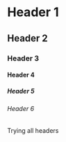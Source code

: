 # Header 1
## Header 2
### Header 3
#### Header 4
##### Header 5
###### Header 6

Trying all headers

